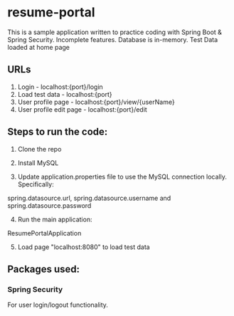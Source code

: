 # resume-portal

This is a sample application written to practice coding with Spring Boot & Spring Security. Incomplete features.
Database is in-memory. Test Data loaded at home page

## URLs

1. Login - localhost:{port}/login
2. Load test data - localhost:{port}
3. User profile page - localhost:{port}/view/{userName}
4. User profile edit page - localhost:{port}/edit


## Steps to run the code:

1. Clone the repo

2. Install MySQL

3. Update application.properties file to use the MySQL connection locally. Specifically:

spring.datasource.url, spring.datasource.username and spring.datasource.password

4. Run the main application:

ResumePortalApplication

5. Load page "localhost:8080" to load test data

## Packages used:

### Spring Security
For user login/logout functionality. 
